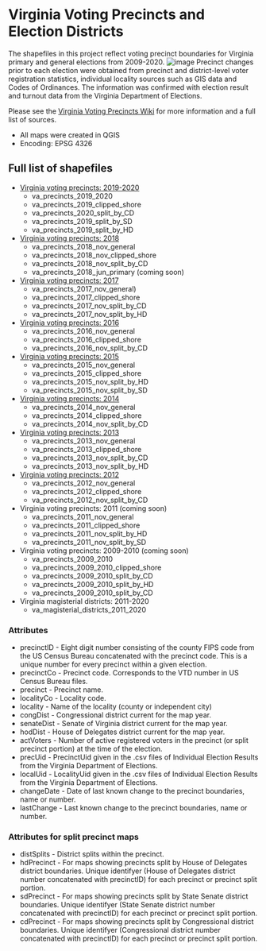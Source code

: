 <meta name="google-site-verification" content="40S93IIlLJok-0QCMvjzt784RiVlVB9q2mJvrDsnfUA" />

# Virginia Voting Precincts and Election Districts
The shapefiles in this project reflect voting precinct boundaries for Virginia primary and general elections from 2009-2020.
![image](https://user-images.githubusercontent.com/20375915/65860203-cc314c00-e337-11e9-98bb-1743428e6cc8.png)
Precinct changes prior to each election were obtained from precinct and district-level voter registration statistics, individual locality sources such as GIS data and Codes of Ordinances. The information was confirmed with election result and turnout data from the Virginia Department of Elections.

Please see the [Virginia Voting Precincts Wiki](https://github.com/erikalopresti/virginia-voting-precincts/wiki) for more information and a full list of sources. 
- All maps were created in QGIS
- Encoding: EPSG 4326
## Full list of shapefiles
- [Virginia voting precincts: 2019-2020](https://github.com/erikalopresti/virginia-voting-precincts/tree/master/virginia-precinct-shapefiles-2019-2020)
	- va_precincts_2019_2020
	- va_precincts_2019_clipped_shore
	- va_precincts_2020_split_by_CD
	- va_precincts_2019_split_by_SD
	- va_precincts_2019_split_by_HD
- [Virginia voting precincts: 2018](https://github.com/erikalopresti/virginia-voting-precincts/tree/master/virginia-precinct-shapefiles-2018)
	- va_precincts_2018_nov_general
	- va_precincts_2018_nov_clipped_shore
	- va_precincts_2018_nov_split_by_CD
	- va_precincts_2018_jun_primary (coming soon)
- [Virginia voting precincts: 2017](https://github.com/erikalopresti/virginia-voting-precincts/tree/master/virginia-precinct-shapefiles-2017)
	- va_precincts_2017_nov_general)
	- va_precincts_2017_clipped_shore
	- va_precincts_2017_nov_split_by_CD
	- va_precincts_2017_nov_split_by_HD
- [Virginia voting precincts: 2016](https://github.com/erikalopresti/virginia-voting-precincts/tree/master/virginia-precinct-shapefiles-2016)
	- va_precincts_2016_nov_general
	- va_precincts_2016_clipped_shore
	- va_precincts_2016_nov_split_by_CD
- [Virginia voting precincts: 2015](https://github.com/erikalopresti/virginia-voting-precincts/tree/master/virginia-precinct-shapefiles-2015)
	- va_precincts_2015_nov_general
	- va_precincts_2015_clipped_shore
	- va_precincts_2015_nov_split_by_HD
	- va_precincts_2015_nov_split_by_SD
- [Virginia voting precincts: 2014](https://github.com/erikalopresti/virginia-voting-precincts/tree/master/virginia-precinct-shapefiles-2014)
	- va_precincts_2014_nov_general
	- va_precincts_2014_clipped_shore
	- va_precincts_2014_nov_split_by_CD
- [Virginia voting precincts: 2013](https://github.com/erikalopresti/virginia-voting-precincts/tree/master/virginia-precinct-shapefiles-2013)
	- va_precincts_2013_nov_general
	- va_precincts_2013_clipped_shore
	- va_precincts_2013_nov_split_by_CD
	- va_precincts_2013_nov_split_by_HD
- [Virginia voting precincts: 2012](https://github.com/erikalopresti/virginia-voting-precincts/tree/master/virginia-precinct-shapefiles-2012)
	- va_precincts_2012_nov_general
	- va_precincts_2012_clipped_shore
	- va_precincts_2012_nov_split_by_CD
- Virginia voting precincts: 2011 (coming soon)
	- va_precincts_2011_nov_general
	- va_precincts_2011_clipped_shore
	- va_precincts_2011_nov_split_by_HD
	- va_precincts_2011_nov_split_by_SD
- Virginia voting precincts: 2009-2010 (coming soon)
	- va_precincts_2009_2010
	- va_precincts_2009_2010_clipped_shore
	- va_precincts_2009_2010_split_by_CD
	- va_precincts_2009_2010_split_by_HD
	- va_precincts_2009_2010_split_by_CD
- Virginia magisterial districts: 2011-2020
	- va_magisterial_districts_2011_2020
### Attributes
* precinctID - Eight digit number consisting of the county FIPS code from the US Census Bureau concatenated with the precinct code. This is a unique number for every precinct within a given election.
* precinctCo - Precinct code. Corresponds to the VTD number in US Census Bureau files.
* precinct - Precinct name.
* localityCo - Locality code.
* locality - Name of the locality (county or independent city)
* congDist - Congressional district current for the map year.
* senateDist - Senate of Virginia district current for the map year.
* hodDist - House of Delegates district current for the map year.
* actVoters - Number of active registered voters in the precinct (or split precinct portion) at the time of the election.
* precUid - PrecinctUid given in the .csv files of Individual Election Results from the Virginia Department of Elections.
* localUid - LocalityUid given in the .csv files of Individual Election Results from the Virginia Department of Elections.
* changeDate - Date of last known change to the precinct boundaries, name or number.
* lastChange - Last known change to the precinct boundaries, name or number.
### Attributes for split precinct maps
* distSplits - District splits within the precinct.
* hdPrecinct - For maps showing precincts split by House of Delegates district boundaries. Unique identifyer (House of Delegates district number concatenated with precinctID) for each precinct or precinct split portion.
* sdPrecinct - For maps showing precincts split by State Senate district boundaries. Unique identifyer (State Senate district number concatenated with precinctID) for each precinct or precinct split portion.
* cdPrecinct - For maps showing precincts split by Congressional district boundaries. Unique identifyer (Congressional district number concatenated with precinctID) for each precinct or precinct split portion.
